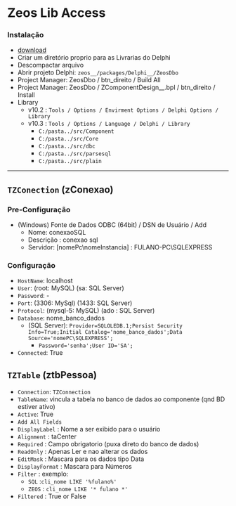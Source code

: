 # Zeos Lib Access 
### Instalação
- [download](https://sourceforge.net/projects/zeoslib/)
- Criar um diretório proprio para as Livrarias do Delphi
- Descompactar arquivo
- Abrir projeto Delphi: `zeos__/packages/Delphi__/ZeosDbo`
- Project Manager: ZeosDbo / btn_direito / Build All 
- Project Manager: ZeosDbo / ZComponentDesign__.bpl / btn_direito / Install
- Library
  - v10.2 : `Tools / Options / Envirment Options / Delphi Options / Library` 
  - v10.3 : `Tools / Options / Language / Delphi / Library` 
    - `C:/pasta../src/Component`
    - `C:/pasta../src/Core`
    - `C:/pasta../src/dbc`
    - `C:/pasta../src/parsesql`
    - `C:/pasta../src/plain` 

---

## `TZConection` (zConexao)

### Pre-Configuração
- (Windows) Fonte de Dados ODBC (64bit) / DSN de Usuário / Add 
   - Nome: conexaoSQL
   - Descrição : conexao sql
   - Servidor: [nomePc\nomeInstancia] : FULANO-PC\SQLEXPRESS

### Configuração   
- `HostName`: localhost
- `User`: (root: MySQL) (sa: SQL Server)
- `Password`: -
- `Port`:     (3306: MySql)    (1433: SQL Server)
- `Protocol`: (mysql-5: MySQL) (ado : SQL Server)
- `Database`: nome_banco_dados
  - (SQL Server): `Provider=SQLOLEDB.1;Persist Security Info=True;Initial Catalog='nome_banco_dados';Data Source='nomePC\SQLEXPRESS'; `
    - `Password='senha';User ID='SA';`
- `Connected`: True
 
## `TZTable` (ztbPessoa)
- `Connection`: `TZConnection`
- `TableName`:  vincula a tabela no banco de dados ao componente (qnd BD estiver ativo)
- `Active`: True
- `Add All Fields` 
- `DisplayLabel` : Nome a ser exibido para o usuário
- `Alignment` : taCenter
- `Required` : Campo obrigatorio (puxa direto do banco de dados)
- `ReadOnly` : Apenas Ler e nao alterar os dados
- `EditMask` : Mascara para os dados tipo Data
- `DisplayFormat` : Mascara para Números
- `Filter` : exemplo: 
  - `SQL` :`cli_nome LIKE '%fulano%'`
  - `ZEOS` : `cli_nome LIKE '* fulano *'`
- `Filtered` : True or False
 
 
